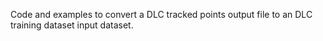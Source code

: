 Code and examples to convert a DLC tracked points output file to an DLC training dataset input dataset. 
